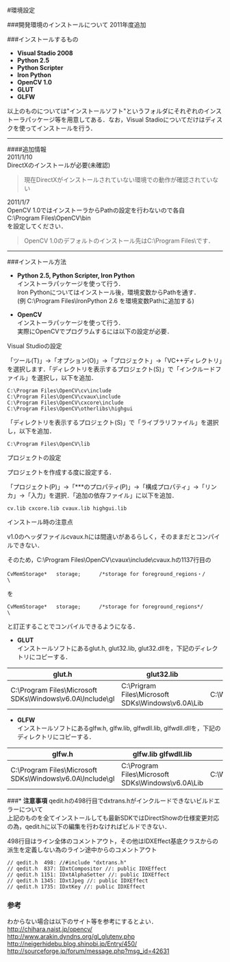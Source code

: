 #環境設定  

###開発環境のインストールについて
2011年度追加  

###インストールするもの  
* **Visual Stadio 2008**  
* **Python 2.5**  
* **Python Scripter**  
* **Iron Python**  
* **OpenCV 1.0**  
* **GLUT**  
* **GLFW**  

以上のものについては"インストールソフト"というフォルダにそれぞれのインストーラパッケージ等を用意してある．なお，Visual Stadioについてだけはディスクを使ってインストールを行う．  

***
####追加情報  
2011/1/10  
DirectXのインストールが必要(未確認)  
> 現在DirectXがインストールされていない環境での動作が確認されていない  

2011/1/7  
OpenCV 1.0ではインストーラからPathの設定を行わないので各自  
C:\Program Files\OpenCV\bin  
を設定してください．  
> OpenCV 1.0のデフォルトのインストール先はC:\Program Files\です．  
    
***  

###インストール方法  
* **Python 2.5, Python Scripter, Iron Python**  
インストーラパッケージを使って行う．  
Iron Pythonについてはインストール後，環境変数からPathを通す．  
(例 C:\Program Files\IronPython 2.6 を環境変数Pathに追加する)  

* **OpenCV**  
インストーラパッケージを使って行う．  
実際にOpenCVでプログラムするには以下の設定が必要．  

Visual Studioの設定  

「ツール(T)」→「オプション(O)」→「プロジェクト」→「VC++ディレクトリ」を選択します．「ディレクトリを表示するプロジェクト(S)」で「インクルードファイル」を選択し，以下を追加．  

    C:\Program Files\OpenCV\cv\include  
    C:\Program Files\OpenCV\cvaux\include  
    C:\Program Files\OpenCV\cxcore\include  
    C:\Program Files\OpenCV\otherlibs\highgui  
    
「ディレクトリを表示するプロジェクト(S)」で「ライブラリファイル」を選択し，以下を追加．  

    C:\Program Files\OpenCV\lib  
プロジェクトの設定  

プロジェクトを作成する度に設定する．  

「プロジェクト(P)」→「\*\*\*のプロパティ(P)」→「構成プロパティ」→「リンカ」→「入力」を選択．「追加の依存ファイル」に以下を追加．  

    cv.lib cxcore.lib cvaux.lib highgui.lib  

インストール時の注意点  

v1.0のヘッダファイルcvaux.hには間違いがあるらしく，そのままだとコンパイルできない．  

そのため，C:\Program Files\OpenCV\cvaux\include\cvaux.hの1137行目の  

    CvMemStorage*   storage;      /*storage for foreground_regions・/                \  

を  

    CvMemStorage*   storage;      /*storage for foreground_regions*/                \  

と訂正することでコンパイルできるようになる．  

* **GLUT**  
インストールソフトにあるglut.h, glut32.lib, glut32.dllを，下記のディレクトリにコピーする．  

|glut.h|glut32.lib|glut32.dll|  
|---|---|---|  
| C:\Program Files\Microsoft SDKs\Windows\v6.0A\Include\gl | C:\Prigram Files\Microsoft SDKs\Windows\v6.0A\Lib | C:\WINDOWS\system32 |  

* **GLFW**  
インストールソフトにあるglfw.h, glfw.lib, glfwdll.lib, glfwdll.dllを，下記のディレクトリにコピーする．  

|glfw.h|glfw.lib  glfwdll.lib|glfwdll.dll|  
|---|---|---|  
| C:\Program Files\Microsoft SDKs\Windows\v6.0A\Include\gl | C:\Program Files\Microsoft SDKs\Windows\v6.0A\Lib | C:\WINDOWS\system32 |  

###\* **注意事項**
qedit.hの498行目でdxtrans.hがインクルードできないビルドエラーについて  
上記のものを全てインストールしても最新SDKではDirectShowの仕様変更対応の為，qedit.hに以下の編集を行わなければビルドできない．  

498行目はライン全体のコメントアウト，その他はIDXEffect基底クラスからの派生を定義しない為のライン途中からのコメントアウト  

    // qedit.h  498: //#include "dxtrans.h"  
    // qedit.h  837: IDxtCompositor //: public IDXEffect  
    // qedit.h 1151: IDxtAlphaSetter //: public IDXEffect  
    // qedit.h 1345: IDxtJpeg //: public IDXEffect  
    // qedit.h 1735: IDxtKey //: public IDXEffect  

### **参考**  
わからない場合は以下のサイト等を参考にするとよい．  
<http://chihara.naist.jp/opencv/>  
<http://www.arakin.dyndns.org/gl_glutenv.php>  
<http://neigerhidebu.blog.shinobi.jp/Entry/450/>  
<http://sourceforge.jp/forum/message.php?msg_id=42631>  

